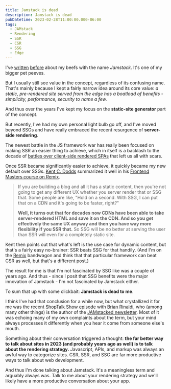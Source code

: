 ```yaml
---
title: Jamstack is dead
description: Jamstack is dead
pubDatetime: 2023-02-28T11:00:00.000-06:00
tags:
  - JAMstack
  - Rendering
  - SSR
  - CSR
  - SSG
  - Edge
---
```


I've [written] [before] about my beefs with the name _Jamstack_. It's one of my bigger pet peeves.

But I usually still see value in the concept, regardless of its confusing name.
That's mainly because I kept a fairly narrow idea around its core value:
_a static, pre-rendered site served from the edge has a boatload of benefits - simplicity, performance, security to name a few._

And thus over the years I've kept my focus on the **static-site generator** part of the concept.

But recently, I've had my own personal light bulb go off, and I've moved beyond SSGs and have really embraced the recent resurgence of **server-side rendering**.

The newest battle in the JS framework war has really been focused on making SSR an easier thing to achieve,
which in itself is a backlash to the decade of [battles over client-side rendered SPAs] that left us all with scars.

Once SSR became significantly easier to achieve, it quickly became my new default over SSGs.
[Kent C. Dodds] summarized it well in his [Frontend Masters course on Remix].

> If you are building a blog and all it has a static content, then you're not going to get any different UX whether you server render that or SSG that.
> Some people are like, "Hold on a second. With SSG, I can put that on a CDN and it's going to be faster, right?"
>
> **Well, it turns out that for decades now CDNs have been able to take server-rendered HTML and save it on the CDN.
> And so you get effectively the same UX anyway and then you have way more flexibility if you SSR that.**
> So SSG will be no better at serving the user than SSR will even for a completely static site.

Kent then points out that what's left is the use case for dynamic content, but that's a fairly easy no-brainer:
SSR beats SSG for that handily.
(And I'm on the [Remix] bandwagon and think that that particular framework can beat CSR as well, but that's a different post.)

The result for me is that I'm not fascinated by SSG like was a couple of years ago.
And thus - since I posit that SSG benefits were the major innovation of Jamstack - I'm not fascinated by Jamstack either.

To sum that up with some clickbait: **Jamstack is dead to me**.

I think I've had that conclusion for a while now, but what crystallized it for me was the recent [ShopTalk Show episode] with [Brian Rinaldi],
who (among many other things) is the author of the [JAMstacked newsletter].
Most of it was echoing many of my own complaints about the term, but your mind always processes it differently when you hear it come from someone else's mouth.

Something about their conversation triggered a thought: **the far better way to talk about sites in 2023 (and probably years ago as well) is to talk about the rendering strategy.**
Javascript, APIs, and markup was always an awful way to categorize sites. CSR, SSR, and SSG are far more productive ways to talk about web development.

And thus I'm done talking about Jamstack. It's a meaningless term and arguably always was.
Talk to me about your rendering strategy and we'll likely have a more productive conversation about your app.

[written]: jamstack-identity-crisis
[before]: jamstack-definition-without-the-edge
[remix]: https://remix.run
[battles over client-side rendered spas]: https://infrequently.org/2023/02/the-market-for-lemons
[kent c. dodds]: https://kentcdodds.com
[frontend masters course on remix]: https://frontendmasters.com/courses/remix
[shoptalk show episode]: https://shoptalkshow.com/554/
[brian rinaldi]: https://remotesynthesis.com
[jamstacked newsletter]: https://jamstack.email
